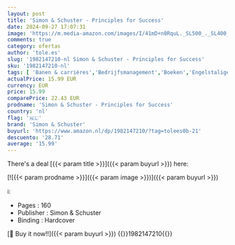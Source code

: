 ```yaml
---
layout: post
title: 'Simon & Schuster - Principles for Success'
date: 2024-09-27 17:07:31
image: 'https://m.media-amazon.com/images/I/41mD+n0RquL._SL500_._SL400_.jpg'
comments: true
category: ofertas
author: 'tole.es'
slug: '1982147210-nl Simon & Schuster - Principles for Success'
sku: '1982147210-nl'
tags: [ 'Banen & carrières','Bedrijfsmanagement','Boeken','Engelstalige boeken','Featured Categories','Gezin & lifestyle','Leiderschap & personeelsmanagement','Stripboeken & graphic novels','Stripboeken, manga & graphic novels','Zakelijk management & leiderschap','Zakelijke communicatie & psychologie','Zakelijke motivatie & zelfverbetering','Zakenwereld & economie','Zelfhulp','simon & schuster','🇳🇱', ]
actualPrice: 15.99 EUR
currency: EUR
price: 15.99
comparePrice: 22.43 EUR
prodname: 'Simon & Schuster - Principles for Success'
country: 'nl'
flag: '🇳🇱'
brand: 'Simon & Schuster'
buyurl: 'https://www.amazon.nl/dp/1982147210/?tag=tolees0b-21'
descuento: '28.71'
average: '15.99'
---
```


There's a deal [{{< param title >}}]({{< param buyurl >}})  here:

[![{{< param prodname >}}]({{< param image >}})]({{< param buyurl >}})

ℹ️:

- Pages : 160
- Publisher : Simon & Schuster
- Binding : Hardcover

[🛒 Buy it now!!]({{< param buyurl >}})
{{<world>}}1982147210{{</world>}}
